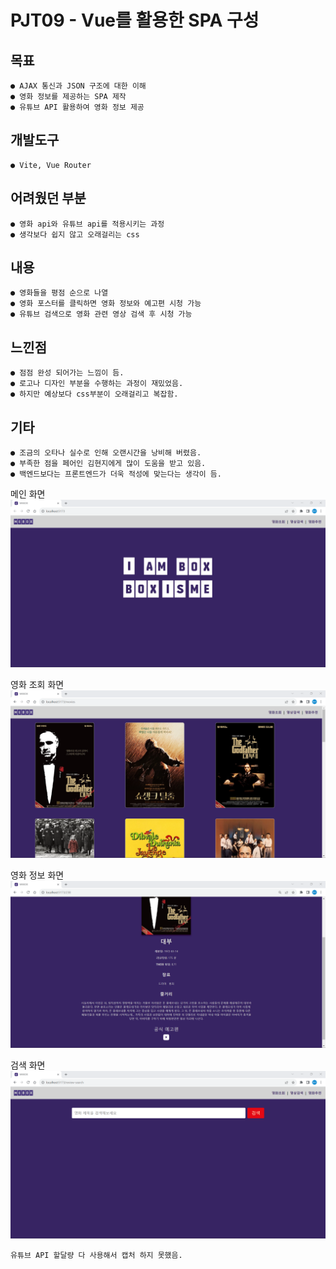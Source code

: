 # PJT09 - Vue를 활용한 SPA 구성

## 목표
```
● AJAX 통신과 JSON 구조에 대한 이해
● 영화 정보를 제공하는 SPA 제작
● 유튜브 API 활용하여 영화 정보 제공
```
## 개발도구
```
● Vite, Vue Router
```
## 어려웠던 부분
```
● 영화 api와 유튜브 api를 적용시키는 과정
● 생각보다 쉽지 않고 오래걸리는 css
```
## 내용
```
● 영화들을 평점 순으로 나열
● 영화 포스터를 클릭하면 영화 정보와 예고편 시청 가능
● 유튜브 검색으로 영화 관련 영상 검색 후 시청 가능
```
## 느낀점
```
● 점점 완성 되어가는 느낌이 듬.
● 로고나 디자인 부분을 수행하는 과정이 재밌었음.
● 하지만 예상보다 css부분이 오래걸리고 복잡함.
```
## 기타
```
● 조금의 오타나 실수로 인해 오랜시간을 낭비해 버렸음.
● 부족한 점을 페어인 김현지에게 많이 도움을 받고 있음.
● 백엔드보다는 프론트엔드가 더욱 적성에 맞는다는 생각이 듬. 
```
메인 화면
<img src="pic/pic1.png"/>

영화 조회 화면
<img src="pic/pic2.png"/>

영화 정보 화면
<img src="pic/pic3.png"/>

검색 화면
<img src="pic/pic4.png"/>

```유튜브 API 할달량 다 사용해서 캡처 하지 못했음.```